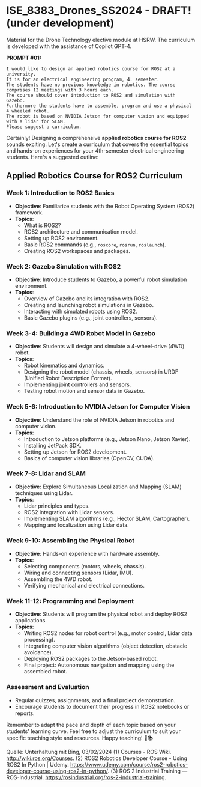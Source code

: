 # ISE_8383_Drones_SS2024 - DRAFT! (under development)
Material for the Drone Technology elective module at HSRW. The curriculum is developed with the assistance of Copilot GPT-4.

**PROMPT #01:**


```
I would like to design an applied robotics course for ROS2 at a university.
It is for an electrical engineering program, 4. semester.
The students have no previous knowledge in robotics. The course comprises 12 meetings with 3 hours each.
The course should cover intoduction to ROS2 and simulation with Gazebo.
Furthermore the students have to assemble, program and use a physical 4 wheeled robot.
The robot is based on NVIDIA Jetson for computer vision and equipped with a lidar for SLAM.
Please suggest a curriculum.
```

Certainly! Designing a comprehensive **applied robotics course for ROS2** sounds exciting. Let's create a curriculum that covers the essential topics and hands-on experiences for your 4th-semester electrical engineering students. Here's a suggested outline:

## **Applied Robotics Course for ROS2 Curriculum**

### **Week 1: Introduction to ROS2 Basics**
- **Objective**: Familiarize students with the Robot Operating System (ROS2) framework.
- **Topics**:
    - What is ROS2?
    - ROS2 architecture and communication model.
    - Setting up ROS2 environment.
    - Basic ROS2 commands (e.g., `roscore`, `rosrun`, `roslaunch`).
    - Creating ROS2 workspaces and packages.

### **Week 2: Gazebo Simulation with ROS2**
- **Objective**: Introduce students to Gazebo, a powerful robot simulation environment.
- **Topics**:
    - Overview of Gazebo and its integration with ROS2.
    - Creating and launching robot simulations in Gazebo.
    - Interacting with simulated robots using ROS2.
    - Basic Gazebo plugins (e.g., joint controllers, sensors).

### **Week 3-4: Building a 4WD Robot Model in Gazebo**
- **Objective**: Students will design and simulate a 4-wheel-drive (4WD) robot.
- **Topics**:
    - Robot kinematics and dynamics.
    - Designing the robot model (chassis, wheels, sensors) in URDF (Unified Robot Description Format).
    - Implementing joint controllers and sensors.
    - Testing robot motion and sensor data in Gazebo.

### **Week 5-6: Introduction to NVIDIA Jetson for Computer Vision**
- **Objective**: Understand the role of NVIDIA Jetson in robotics and computer vision.
- **Topics**:
    - Introduction to Jetson platforms (e.g., Jetson Nano, Jetson Xavier).
    - Installing JetPack SDK.
    - Setting up Jetson for ROS2 development.
    - Basics of computer vision libraries (OpenCV, CUDA).

### **Week 7-8: Lidar and SLAM**
- **Objective**: Explore Simultaneous Localization and Mapping (SLAM) techniques using Lidar.
- **Topics**:
    - Lidar principles and types.
    - ROS2 integration with Lidar sensors.
    - Implementing SLAM algorithms (e.g., Hector SLAM, Cartographer).
    - Mapping and localization using Lidar data.

### **Week 9-10: Assembling the Physical Robot**
- **Objective**: Hands-on experience with hardware assembly.
- **Topics**:
    - Selecting components (motors, wheels, chassis).
    - Wiring and connecting sensors (Lidar, IMU).
    - Assembling the 4WD robot.
    - Verifying mechanical and electrical connections.

### **Week 11-12: Programming and Deployment**
- **Objective**: Students will program the physical robot and deploy ROS2 applications.
- **Topics**:
    - Writing ROS2 nodes for robot control (e.g., motor control, Lidar data processing).
    - Integrating computer vision algorithms (object detection, obstacle avoidance).
    - Deploying ROS2 packages to the Jetson-based robot.
    - Final project: Autonomous navigation and mapping using the assembled robot.

### **Assessment and Evaluation**
- Regular quizzes, assignments, and a final project demonstration.
- Encourage students to document their progress in ROS2 notebooks or reports.

Remember to adapt the pace and depth of each topic based on your students' learning curve. Feel free to adjust the curriculum to suit your specific teaching style and resources. Happy teaching! 🤖📚

Quelle: Unterhaltung mit Bing, 03/02/2024
(1) Courses - ROS Wiki. http://wiki.ros.org/Courses.
(2) ROS2 Robotics Developer Course - Using ROS2 In Python | Udemy. https://www.udemy.com/course/ros2-robotics-developer-course-using-ros2-in-python/.
(3) ROS 2 Industrial Training — ROS-Industrial. https://rosindustrial.org/ros-2-industrial-training.
